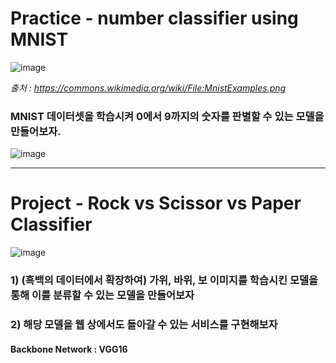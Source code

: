 # Practice - number classifier using MNIST
![image](https://user-images.githubusercontent.com/52550295/188263336-17c39c28-71d2-44de-b765-1dd92290341d.png)
    
    
_출처 : https://commons.wikimedia.org/wiki/File:MnistExamples.png_


### MNIST 데이터셋을 학습시켜 0에서 9까지의 숫자를 판별할 수 있는 모델을 만들어보자.
![image](https://user-images.githubusercontent.com/52550295/188263428-b4465a9a-8873-49ec-9229-fd3a02f34591.png)
    
    
---
    
    
    
# Project - Rock vs Scissor vs Paper Classifier
![image](https://user-images.githubusercontent.com/52550295/188263367-14392066-f29d-495f-aa14-25f299594fa4.png)

### 1) (흑백의 데이터에서 확장하여) 가위, 바위, 보 이미지를 학습시킨 모델을 통해 이를 분류할 수 있는 모델을 만들어보자

### 2) 해당 모델을 웹 상에서도 돌아갈 수 있는 서비스를 구현해보자

#### Backbone Network : VGG16
